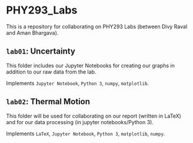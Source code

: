 # PHY293_Labs
This is a repository for collaborating on PHY293 Labs (between Divy Raval and Aman Bhargava).

## `lab01`: Uncertainty
This folder includes our Jupyter Notebooks for creating our graphs in addition to our raw data from the lab. 

Implements `Jupyter Notebook`, `Python 3`, `numpy`, `matplotlib`.

## `lab02`: Thermal Motion
This folder will be used for collaborating on our report (written in LaTeX) and for our data processing (in jupyter notebooks/Python 3). 

Implements `LaTeX`, `Jupyter Notebook`, `Python 3`, `matplotlib`, `numpy`.